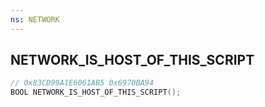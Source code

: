 ```yaml
---
ns: NETWORK
---
```

## NETWORK_IS_HOST_OF_THIS_SCRIPT

```c
// 0x83CD99A1E6061AB5 0x6970BA94
BOOL NETWORK_IS_HOST_OF_THIS_SCRIPT();
```

